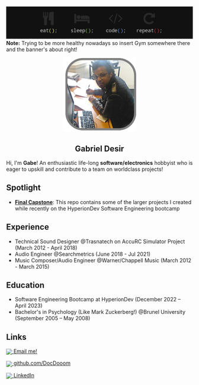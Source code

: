 ![./assets/eat_sleep_banner.png](./assets/eat_sleep_banner.png)
**Note:** Trying to be more healthy nowadays so insert Gym somewhere there and the banner's about right!

<p align="center">
<img src="./assets/profile.png" width="200" />
</p>
<h2 align="center">Gabriel Desir</h2>

Hi, I'm **Gabe**! An enthusiastic life-long **software/electronics** hobbyist who is eager to upskill and contribute to a team on worldclass projects!


## Spotlight
- <a href="https://github.com/DocDooom/final-capstone" target="_blank">**Final Capstone**</a>: This repo contains some of the larger projects I created while recently on the
HyperionDev Software Engineering bootcamp

## Experience

- Technical Sound Designer @Trasnatech on AccuRC Simulator Project (March 2012 - April 2018)
- Audio Engineer @Searchmetrics (June 2018 - Jul 2021)
- Music Composer/Audio Engineer @Warner/Chappell Music (March 2012 - March 2015)

## Education

- Software Engineering Bootcamp at HyperionDev (December 2022 – April 2023)
- Bachelor's in Psychology (Like Mark Zuckerberg!) @Brunel University (September 2005 – May 2008)

## Links

<img src="https://img.icons8.com/ios/512/apple-mail" width="32" valign="middle"><a href="mailto:contact@mgdesir.com"> Email me!</a>

<img src="https://img.icons8.com/ios-glyphs/512/github.png" width="32" valign="middle"><a href="https://github.com/DocDooom" target="_blank"> github.com/DocDooom</a>

<img src="https://img.icons8.com/material-outlined/512/linkedin.png" width="32" valign="middle"><a href="https://www.linkedin.com/in/gabriel-desir/" target="_blank"> LinkedIn</a>

